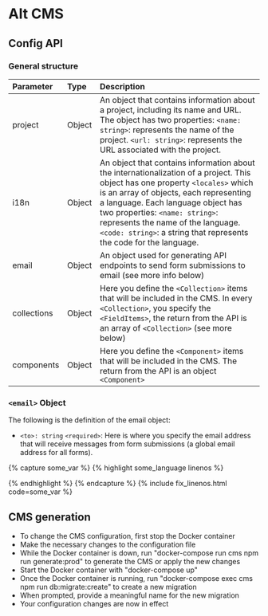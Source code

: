 # Alt CMS

## Config API

### General structure

| Parameter    | Type              | Description |
|:-------------|:------------------|:------------|
| project      | Object            | An object that contains information about a project, including its name and URL. The object has two properties: `<name: string>`: represents the name of the project. `<url: string>`: represents the URL associated with the project. |
| i18n | Object  | An object that contains information about the internationalization of a project. This object has one property `<locales>` which is an array of objects, each representing a language. Each language object has two properties: `<name: string>`: represents the name of the language. `<code: string>`: a string that represents the code for the language. |
| email           | Object     | An object used for generating API endpoints to send form submissions to email (see more info below) |
| collections           | Object | Here you define the `<Collection>` items that will be included in the CMS. In every `<Collection>`, you specify the `<FieldItems>`, the return from the API is an array of `<Collection>` (see more below)|
| components | Object | Here you define the `<Component>` items that will be included in the CMS. The return from the API is an object `<Component>` |


### `<email>` Object
The following is the definition of the email object:
- `<to>: string` `<required>`: Here is where you specify the email address that will receive messages from form submissions (a global email address for all forms). 


{% capture some_var %}
{% highlight some_language linenos %}

{% endhighlight %}
{% endcapture %}
{% include fix_linenos.html code=some_var %}

## CMS generation
- To change the CMS configuration, first stop the Docker container
- Make the necessary changes to the configuration file
- While the Docker container is down, run "docker-compose run cms npm run generate:prod" to generate the CMS or apply the new changes
- Start the Docker container with "docker-compose up"
- Once the Docker container is running, run "docker-compose exec cms npm run db:migrate:create" to create a new migration
- When prompted, provide a meaningful name for the new migration
- Your configuration changes are now in effect
